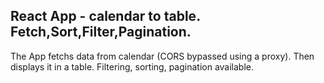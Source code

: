 ## React App - calendar to table. Fetch,Sort,Filter,Pagination.

The App fetchs data from calendar (CORS bypassed using a proxy).
Then displays it in a table. Filtering, sorting, pagination available.
